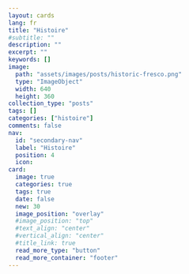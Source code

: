 ```yaml
---
layout: cards
lang: fr
title: "Histoire"
#subtitle: ""
description: ""
excerpt: ""
keywords: []
image:
  path: "assets/images/posts/historic-fresco.png"
  type: "ImageObject"
  width: 640
  height: 360
collection_type: "posts"
tags: []
categories: ["histoire"]
comments: false
nav:
  id: "secondary-nav"
  label: "Histoire"
  position: 4
  icon:
card:
  image: true
  categories: true
  tags: true
  date: false
  new: 30
  image_position: "overlay"
  #image_position: "top"
  #text_align: "center"
  #vertical_align: "center"
  #title_link: true
  read_more_type: "button"
  read_more_container: "footer"
---
```


